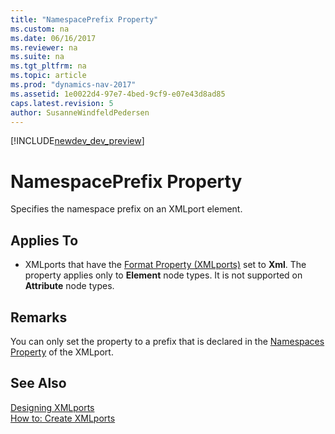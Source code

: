 ```yaml
---
title: "NamespacePrefix Property"
ms.custom: na
ms.date: 06/16/2017
ms.reviewer: na
ms.suite: na
ms.tgt_pltfrm: na
ms.topic: article
ms.prod: "dynamics-nav-2017"
ms.assetid: 1e0022d4-97e7-4bed-9cf9-e07e43d8ad85
caps.latest.revision: 5
author: SusanneWindfeldPedersen
---
```


[!INCLUDE[newdev_dev_preview](../includes/newdev_dev_preview.md)]

# NamespacePrefix Property
Specifies the namespace prefix on an XMLport element.  
  
## Applies To  
  
-   XMLports that have the [Format Property (XMLports)](devenv-format-xmlports-property.md) set to **Xml**. The property applies only to **Element** node types. It is not supported on **Attribute** node types.  
  
## Remarks  
 You can only set the property to a prefix that is declared in the [Namespaces Property](devenv-namespaces-property.md) of the XMLport.  
<!--
 For more information about namespaces with XMLports, see [Using Namespaces with XMLports](../devenv-Using-Namespaces-with-XMLports.md).  -->
  
## See Also  
 [Designing XMLports](../devenv-Designing-XMLports.md)   
 [How to: Create XMLports](../devenv-How-to-Create-XMLports.md)
